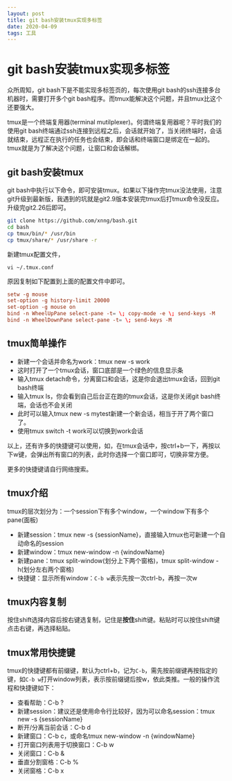 ```yaml
---
layout: post
title: git bash安装tmux实现多标签
date: 2020-04-09
tags: 工具
---
```


# git bash安装tmux实现多标签

众所周知，git bash下是不能实现多标签页的，每次使用git bash的ssh连接多台机器时，需要打开多个git bash程序。而tmux能解决这个问题，并且tmux比这个还要强大。

tmux是一个终端复用器(terminal mutilplexer)。何谓终端复用器呢？平时我们的使用git bash终端通过ssh连接到远程之后，会话就开始了，当关闭终端时，会话就结束，远程正在执行的任务也会结束，即会话和终端窗口是绑定在一起的。tmux就是为了解决这个问题，让窗口和会话解绑。

## git bash安装tmux

git bash中执行以下命令，即可安装tmux。如果以下操作完tmux没法使用，注意git升级到最新版，我遇到的坑就是git2.9版本安装完tmux后打tmux命令没反应。升级完git2.26后即可。

```bash
git clone https://github.com/xnng/bash.git
cd bash
cp tmux/bin/* /usr/bin
cp tmux/share/* /usr/share -r
```

新建tmux配置文件，
```
vi ~/.tmux.conf
```

原因复制如下配置到上面的配置文件中即可。

```conf
setw -g mouse
set-option -g history-limit 20000
set-option -g mouse on
bind -n WheelUpPane select-pane -t= \; copy-mode -e \; send-keys -M
bind -n WheelDownPane select-pane -t= \; send-keys -M
```

## tmux简单操作

+ 新建一个会话并命名为work：tmux new -s work
+ 这时打开了一个tmux会话，窗口底部是一个绿色的信息显示条
+ 输入tmux detach命令，分离窗口和会话，这是你会退出tmux会话，回到git bash终端
+ 输入tmux ls，你会看到自己后台正在跑的tmux会话，这是你关闭git bash终端，会话也不会关闭
+ 此时可以输入tmux new -s mytest新建一个新会话，相当于开了两个窗口了。
+ 使用tmux switch -t work可以切换到work会话

以上，还有许多的快捷键可以使用，如，在tmux会话中，按ctrl+b一下，再按以下w键，会弹出所有窗口的列表，此时你选择一个窗口即可，切换非常方便。

更多的快捷键请自行网络搜索。

## tmux介绍

tmux的层次划分为：一个session下有多个window，一个window下有多个pane(面板)
+ 新建session：tmux new -s {sessionName}，直接输入tmux也可新建一个自动命名的session
+ 新建window：tmux new-window -n {windowName}
+ 新建pane：tmux split-window(划分上下两个窗格)，tmux split-window -h(划分左右两个窗格)
+ 快捷键：显示所有window：```C-b w```表示先按一次ctrl-b，再按一次w

## tmux内容复制

按住shift选择内容后按右键选复制，记住是**按住**shift键。粘贴时可以按住shift键点击右键，再选择粘贴。

## tmux常用快捷键

tmux的快捷键都有前缀键，默认为ctrl+b，记为```C-b```，需先按前缀键再按指定的键，如```C-b w```打开window列表，表示按前缀键后按w，依此类推。一般的操作流程和快捷键如下：

+ 查看帮助：C-b ?
+ 新建session：建议还是使用命令行比较好，因为可以命名session：tmux new -s {sessionName}
+ 断开/分离当前会话：C-b d
+ 新建窗口：C-b c，或命名tmux new-window -n {windowName}
+ 打开窗口列表用于切换窗口：C-b w
+ 关闭窗口：C-b &
+ 垂直分割窗格：C-b %
+ 关闭窗格：C-b x